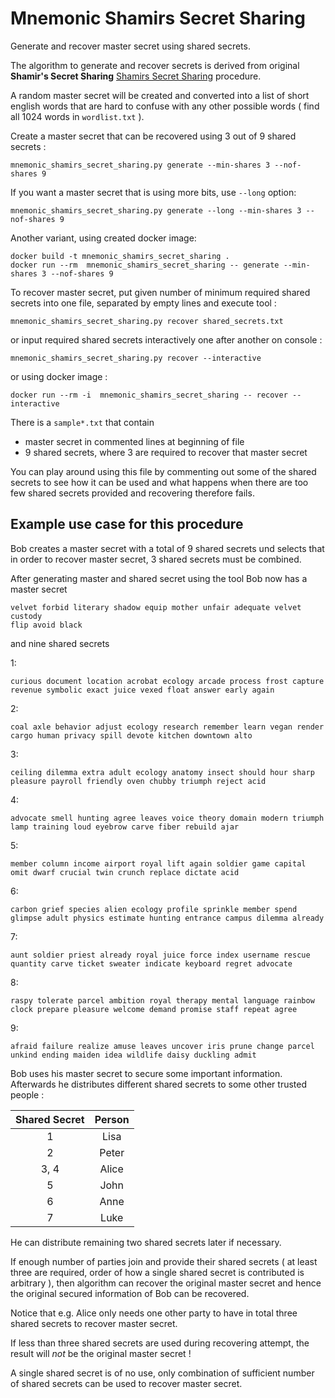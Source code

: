 Mnemonic Shamirs Secret Sharing
===============================

Generate and recover master secret using shared secrets.

The algorithm to generate and recover secrets is derived from
original __Shamir's Secret Sharing__ [Shamirs Secret Sharing] procedure.

A random master secret will be created and converted into a list of
short english words that are hard to confuse with any other
possible words ( find all 1024 words in `wordlist.txt` ).

Create a master secret that can be recovered using 3 out of 9 shared secrets :

	mnemonic_shamirs_secret_sharing.py generate --min-shares 3 --nof-shares 9

If you want a master secret that is using more bits, use `--long` option:

	mnemonic_shamirs_secret_sharing.py generate --long --min-shares 3 --nof-shares 9

Another variant, using created docker image:

	docker build -t mnemonic_shamirs_secret_sharing .
	docker run --rm  mnemonic_shamirs_secret_sharing -- generate --min-shares 3 --nof-shares 9

To recover master secret, put given number of minimum required shared secrets into one
file, separated by empty lines and execute tool :

	mnemonic_shamirs_secret_sharing.py recover shared_secrets.txt

or input required shared secrets interactively one after another on console :

	mnemonic_shamirs_secret_sharing.py recover --interactive

or using docker image :

    docker run --rm -i  mnemonic_shamirs_secret_sharing -- recover --interactive

There is a `sample*.txt` that contain

- master secret in commented lines at beginning of file
- 9 shared secrets, where 3 are required to recover that master secret

You can play around using this file by commenting out some of the shared secrets
to see how it can be used and what happens when there are too few shared secrets
provided and recovering therefore fails.

## Example use case for this procedure

Bob creates a master secret with a total of 9 shared secrets und
selects that in order to recover master secret, 3 shared secrets must be combined.

After generating master and shared secret using the tool
Bob now has a master secret

	velvet forbid literary shadow equip mother unfair adequate velvet custody
	flip avoid black

and nine shared secrets

1:

	curious document location acrobat ecology arcade process frost capture
	revenue symbolic exact juice vexed float answer early again

2:

	coal axle behavior adjust ecology research remember learn vegan render
	cargo human privacy spill devote kitchen downtown alto

3:

	ceiling dilemma extra adult ecology anatomy insect should hour sharp
	pleasure payroll friendly oven chubby triumph reject acid

4:

	advocate smell hunting agree leaves voice theory domain modern triumph
	lamp training loud eyebrow carve fiber rebuild ajar

5:

	member column income airport royal lift again soldier game capital
	omit dwarf crucial twin crunch replace dictate acid

6:

	carbon grief species alien ecology profile sprinkle member spend
	glimpse adult physics estimate hunting entrance campus dilemma already

7:

	aunt soldier priest already royal juice force index username rescue
	quantity carve ticket sweater indicate keyboard regret advocate

8:

	raspy tolerate parcel ambition royal therapy mental language rainbow
	clock prepare pleasure welcome demand promise staff repeat agree

9:

	afraid failure realize amuse leaves uncover iris prune change parcel
	unkind ending maiden idea wildlife daisy duckling admit

Bob uses his master secret to secure some important information.
Afterwards he distributes different shared secrets to some other trusted people :

| Shared Secret | Person |
|:-------------:|:------:|
|       1       |  Lisa  |
|       2       |  Peter |
|       3, 4    |  Alice |
|       5       |  John  |
|       6       |  Anne  |
|       7       |  Luke  |

He can distribute remaining two shared secrets later if necessary.

If enough number of parties join and provide their shared secrets
( at least three are required, order of how a single shared secret is contributed
is arbitrary ), then algorithm can recover the original
master secret and hence the original secured information of Bob can be recovered.

Notice that e.g. Alice only needs one other party to have in total
three shared secrets to recover master secret.

If less than three shared secrets are used during recovering attempt,
the result will _not_ be the original master secret !

A single shared secret is of no use, only combination of sufficient number
of shared secrets can be used to recover master secret.

[Shamirs Secret Sharing]: https://en.wikipedia.org/wiki/Shamir%27s_Secret_Sharing "Wikipedia" 
[Shamirs Secret Sharing Paper]: https://groups.csail.mit.edu/cis/crypto/classes/6.857/papers/secret-shamir.pdf "Shamirs Original Paper" 
